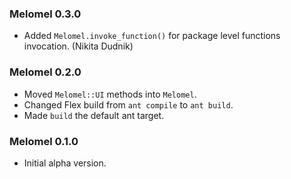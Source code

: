 ### Melomel 0.3.0
* Added `Melomel.invoke_function()` for package level functions invocation. (Nikita Dudnik)

### Melomel 0.2.0
* Moved `Melomel::UI` methods into `Melomel`.
* Changed Flex build from `ant compile` to `ant build`.
* Made `build` the default ant target.

### Melomel 0.1.0
* Initial alpha version.